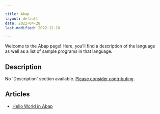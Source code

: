 ```yaml
---

title: Abap
layout: default
date: 2022-04-28
last-modified: 2022-12-18

---
```


Welcome to the Abap page! Here, you'll find a description of the language as well as a list of sample programs in that language.

## Description

No 'Description' section available. [Please consider contributing](https://github.com/TheRenegadeCoder/sample-programs-website).

## Articles

- [Hello World in Abap](https://sampleprograms.io/projects/hello-world/abap)
